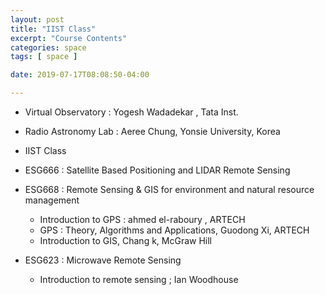 ```yaml
---
layout: post
title: "IIST Class"
excerpt: "Course Contents"
categories: space
tags: [ space ]

date: 2019-07-17T08:08:50-04:00

---
```


 * Virtual Observatory : Yogesh Wadadekar , Tata Inst.

 * Radio Astronomy Lab : Aeree Chung, Yonsie University, Korea

 * IIST Class

  * ESG666 : Satellite Based Positioning and LIDAR Remote Sensing

  * ESG668 : Remote Sensing & GIS for environment and natural resource management
    * Introduction to GPS : ahmed el-raboury , ARTECH
    * GPS : Theory, Algorithms and Applications, Guodong Xi, ARTECH
    * Introduction to GIS, Chang k, McGraw Hill

  * ESG623 : Microwave Remote Sensing
    * Introduction to remote sensing ; Ian Woodhouse
